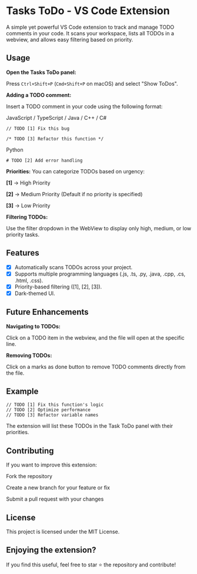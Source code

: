 # Tasks ToDo - VS Code Extension

A simple yet powerful VS Code extension to track and manage TODO comments in your code. It scans your workspace, lists all TODOs in a webview, and allows easy filtering based on priority.

## Usage

**Open the Tasks ToDo panel:**

Press `Ctrl+Shift+P` (`Cmd+Shift+P` on macOS) and select "Show ToDos".

**Adding a TODO comment:**

Insert a TODO comment in your code using the following format:

JavaScript / TypeScript / Java / C++ / C#

```// TODO [1] Fix this bug```

```/* TODO [3] Refactor this function */```

Python

```# TODO [2] Add error handling```

**Priorities:** You can categorize TODOs based on urgency:

**[1]** → High Priority

**[2]** → Medium Priority (Default if no priority is specified)

**[3]** → Low Priority

**Filtering TODOs:**

Use the filter dropdown in the WebView to display only high, medium, or low priority tasks.

## Features

- [x] Automatically scans TODOs across your project.
- [x] Supports multiple programming languages (.js, .ts, .py, .java, .cpp, .cs, .html, .css).
- [x] Priority-based filtering ([1], [2], [3]).
- [x] Dark-themed UI.

## Future Enhancements

**Navigating to TODOs:**

Click on a TODO item in the webview, and the file will open at the specific line.

**Removing TODOs:**

Click on a marks as done button to remove TODO comments directly from the file.

## Example
```
// TODO [1] Fix this function's logic
// TODO [2] Optimize performance
// TODO [3] Refactor variable names
```
The extension will list these TODOs in the Task ToDo panel with their priorities.

## Contributing

If you want to improve this extension:

Fork the repository

Create a new branch for your feature or fix

Submit a pull request with your changes

## License

This project is licensed under the MIT License.

## Enjoying the extension?

If you find this useful, feel free to star ⭐ the repository and contribute!